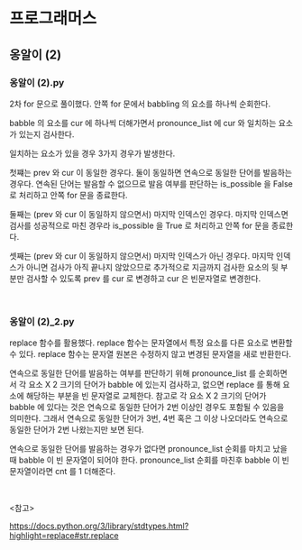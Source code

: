 # 프로그래머스

## 옹알이 (2)

### 옹알이 (2).py

2차 for 문으로 풀이했다. 안쪽 for 문에서 babbling 의 요소를 하나씩 순회한다.

babble 의 요소를 cur 에 하나씩 더해가면서 pronounce_list 에 cur 와 일치하는 요소가 있는지 검사한다. 

일치하는 요소가 있을 경우 3가지 경우가 발생한다.

첫쨰는 prev 와 cur 이 동일한 경우다. 둘이 동일하면 연속으로 동일한 단어를 발음하는 경우다. 연속된 단어는 발음할 수 없으므로 발음 여부를 판단하는 is_possible 을 False 로 처리하고 안쪽 for 문을 종료한다.

둘째는 (prev 와 cur 이 동일하지 않으면서) 마지막 인덱스인 경우다. 마지막 인덱스면 검사를 성공적으로 마친 경우라 is_possible 을 True 로 처리하고 안쪽 for 문을 종료한다.

셋째는 (prev 와 cur 이 동일하지 않으면서) 마지막 인덱스가 아닌 경우다. 마지막 인덱스가 아니면 검사가 아직 끝나지 않았으므로 추가적으로 지금까지 검사한 요소의 뒷 부분만 검사할 수 있도록 prev 를 cur 로 변경하고 cur 은 빈문자열로 변경한다.

<br>

### 옹알이 (2)_2.py

replace 함수를 활용했다. replace 함수는 문자열에서 특정 요소를 다른 요소로 변환할 수 있다. replace 함수는 문자열 원본은 수정하지 않고 변경된 문자열을 새로 반환한다.

연속으로 동일한 단어를 발음하는 여부를 판단하기 위해 pronounce_list 를 순회하면서 각 요소 X 2 크기의 단어가 babble 에 있는지 검사하고, 없으면 replace 를 통해 요소에 해당하는 부분을 빈 문자열로 교체한다. 참고로 각 요소 X 2 크기의 단어가 babble 에 있다는 것은 연속으로 동일한 단어가 2번 이상인 경우도 포함될 수 있음을 의미한다. 그래서 연속으로 동일한 단어가 3번, 4번 혹은 그 이상 나오더라도 연속으로 동일한 단어가 2번 나왔는지만 보면 된다.

연속으로 동일한 단어를 발음하는 경우가 없다면 pronounce_list 순회를 마치고 났을때 babble 이 빈 문자열이 되어야 한다. pronounce_list 순회를 마친후 babble 이 빈 문자열이라면 cnt 를 1 더해준다.

<br>

<참고>

https://docs.python.org/3/library/stdtypes.html?highlight=replace#str.replace